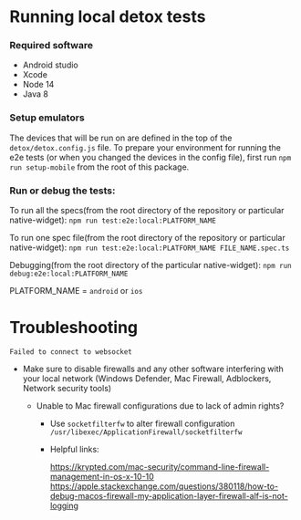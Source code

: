 # Running local detox tests

### Required software

-   Android studio
-   Xcode
-   Node 14
-   Java 8

### Setup emulators

The devices that will be run on are defined in the top of the `detox/detox.config.js` file.
To prepare your environment for running the e2e tests (or when you changed the devices in the config file), first run `npm run setup-mobile` from the root of this package.

### Run or debug the tests:

To run all the specs(from the root directory of the repository or particular native-widget): `npm run test:e2e:local:PLATFORM_NAME`

To run one spec file(from the root directory of the repository or particular native-widget): `npm run test:e2e:local:PLATFORM_NAME FILE_NAME.spec.ts`

Debugging(from the root directory of the particular native-widget): `npm run debug:e2e:local:PLATFORM_NAME`

PLATFORM_NAME = `android` or `ios`

# Troubleshooting

`Failed to connect to websocket`

-   Make sure to disable firewalls and any other software interfering with your local network (Windows Defender, Mac Firewall, Adblockers, Network security tools)

    -   Unable to Mac firewall configurations due to lack of admin rights?

        -   Use `socketfilterfw` to alter firewall configuration `/usr/libexec/ApplicationFirewall/socketfilterfw`
        -   Helpful links:

            https://krypted.com/mac-security/command-line-firewall-management-in-os-x-10-10
            https://apple.stackexchange.com/questions/380118/how-to-debug-macos-firewall-my-application-layer-firewall-alf-is-not-logging
